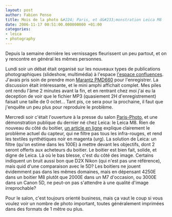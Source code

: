 ```yaml
---
layout: post
author: Fabien Penso
title: Mois de la photo &#224; Paris, et d&#233;monstration Leica M8
date: 2006-11-17 00:51:00.000000000 +01:00
categories:
- leica
- photography
---
```

<p>Depuis la semaine dernière les vernissages fleurissent un peu partout, et on y rencontre en général les mêmes personnes.</p>

<p>Lundi soir un débat était organisé sur les nouveaux types de publications photographiques (slideshow, multimédia) à l'espace <a href="http://www.confluences.net/">l'espace confluences</a>. J'avais pris soin de prendre mon <a href="http://www.transom.org/tools/recording_interviewing/200503.pmd660.html">Marantz PMD660</a> pour l'enregistrer. La discussion était intéressante, et le mini amphi affichait complet. Mes piles ont rendu l'âme 2 minutes avant la fin, et en rentrant chez moi j'ai eu la deception de voir que le fichier MP3 (quasiement 2H d'enregistrement) faisait une taille de 0 octet... Tant pis, ce sera pour la prochaine, il faut que j'enquête un peu plus pour reproduire le problème.</p>

<p>Mercredi soir c'était l'ouverture à la presse du salon <a href="http://www.parisphoto.fr/">Paris-Photo</a>, et une démonstration publique du dernier né chez Leica: le Leica M8. Rien de nouveau du côté du boitier, <a href="http://www.popphoto.com/popularphotographyfeatures/3403/marooned-leica-lovers.html">un article en ligne</a> explique clairement le problème actuel du capteur, qui ne filtre pas tous les infra-rouges, et rend les textiles synthétiques noir en magenta (urg).  La solution de Leica: un filtre (qu'on estime dans les 100E) à mettre devant les objectifs, dont 2 seront offerts aux acheteurs du boitier. Le boitier est bien fait, solide, et digne de Leica. Là où le bas blesse, c'est du côté des image. Certains indiquent un bruit aussi bon que D2X Nikon (qui n'est pas une référence), mais quid d'une comparaison avec le 5D? Les boitiers ne jouent évidemment pas dans les mêmes domaines, mais en dépensant 4250E dans un boitier M8 plutôt que 2000E dans un M7 d'occasion, ou 3000E dans un Canon 5D, ne peut-on pas s'attendre à une qualité d'image irreprochable?</p>

<p>Pour le salon, c'est toujours orienté business, mais ça vaut le coup si vous voulez voir un nombre de photo important, toutes généralement imprimées dans des formats de 1 mêtre ou plus.</p>
